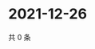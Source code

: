 # 2021-12-26

共 0 条

<!-- BEGIN WEIBO -->
<!-- 最后更新时间 Sun Dec 26 2021 10:03:33 GMT+0800 (China Standard Time) -->

<!-- END WEIBO -->
